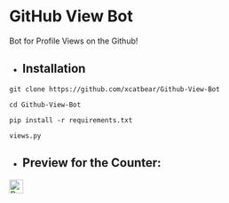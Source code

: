 # GitHub View Bot
Bot for Profile Views on the Github!

* ## Installation
```
git clone https://github.com/xcatbear/Github-View-Bot
```
```
cd Github-View-Bot
```
```
pip install -r requirements.txt
```
```
views.py
```

* ## Preview for the Counter:
<img height="25" src="https://api.visitorbadge.io/api/VisitorHit?user=xcatbear&countColorcountColor&countColor=%23006EFF" alt="Profile Views"/>
